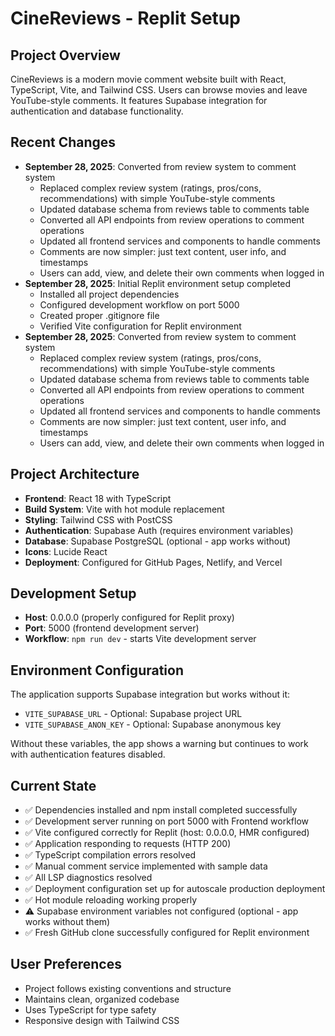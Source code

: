 # CineReviews - Replit Setup

## Project Overview
CineReviews is a modern movie comment website built with React, TypeScript, Vite, and Tailwind CSS. Users can browse movies and leave YouTube-style comments. It features Supabase integration for authentication and database functionality.

## Recent Changes
- **September 28, 2025**: Converted from review system to comment system
  - Replaced complex review system (ratings, pros/cons, recommendations) with simple YouTube-style comments
  - Updated database schema from reviews table to comments table
  - Converted all API endpoints from review operations to comment operations
  - Updated all frontend services and components to handle comments
  - Comments are now simpler: just text content, user info, and timestamps
  - Users can add, view, and delete their own comments when logged in
- **September 28, 2025**: Initial Replit environment setup completed
  - Installed all project dependencies
  - Configured development workflow on port 5000
  - Created proper .gitignore file
  - Verified Vite configuration for Replit environment
- **September 28, 2025**: Converted from review system to comment system
  - Replaced complex review system (ratings, pros/cons, recommendations) with simple YouTube-style comments
  - Updated database schema from reviews table to comments table
  - Converted all API endpoints from review operations to comment operations
  - Updated all frontend services and components to handle comments
  - Comments are now simpler: just text content, user info, and timestamps
  - Users can add, view, and delete their own comments when logged in

## Project Architecture
- **Frontend**: React 18 with TypeScript
- **Build System**: Vite with hot module replacement
- **Styling**: Tailwind CSS with PostCSS
- **Authentication**: Supabase Auth (requires environment variables)
- **Database**: Supabase PostgreSQL (optional - app works without)
- **Icons**: Lucide React
- **Deployment**: Configured for GitHub Pages, Netlify, and Vercel

## Development Setup
- **Host**: 0.0.0.0 (properly configured for Replit proxy)
- **Port**: 5000 (frontend development server)
- **Workflow**: `npm run dev` - starts Vite development server

## Environment Configuration
The application supports Supabase integration but works without it:
- `VITE_SUPABASE_URL` - Optional: Supabase project URL
- `VITE_SUPABASE_ANON_KEY` - Optional: Supabase anonymous key

Without these variables, the app shows a warning but continues to work with authentication features disabled.

## Current State
- ✅ Dependencies installed and npm install completed successfully
- ✅ Development server running on port 5000 with Frontend workflow
- ✅ Vite configured correctly for Replit (host: 0.0.0.0, HMR configured)
- ✅ Application responding to requests (HTTP 200)
- ✅ TypeScript compilation errors resolved
- ✅ Manual comment service implemented with sample data
- ✅ All LSP diagnostics resolved
- ✅ Deployment configuration set up for autoscale production deployment
- ✅ Hot module reloading working properly
- ⚠️ Supabase environment variables not configured (optional - app works without them)
- ✅ Fresh GitHub clone successfully configured for Replit environment

## User Preferences
- Project follows existing conventions and structure
- Maintains clean, organized codebase
- Uses TypeScript for type safety
- Responsive design with Tailwind CSS